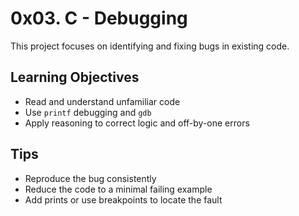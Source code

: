# 0x03. C - Debugging

This project focuses on identifying and fixing bugs in existing code.

## Learning Objectives
- Read and understand unfamiliar code
- Use `printf` debugging and `gdb`
- Apply reasoning to correct logic and off-by-one errors

## Tips
- Reproduce the bug consistently
- Reduce the code to a minimal failing example
- Add prints or use breakpoints to locate the fault
